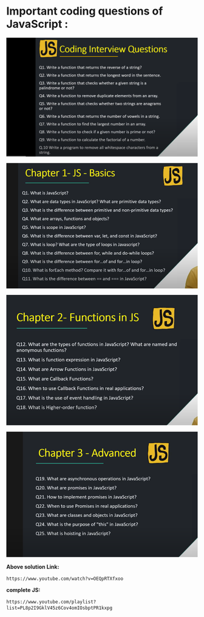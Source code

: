 # Important coding questions of JavaScript :

![1706120757456](image/Readme/1706120757456.png)

![1706121059145](image/Readme/1706121059145.png)

![1706121087649](image/Readme/1706121087649.png)

![1706121110546](image/Readme/1706121110546.png)

**Above solution Link:**

```
https://www.youtube.com/watch?v=OEQpRTXfxoo
```

**complete JS:**

```
https://www.youtube.com/playlist?list=PL8p2I9GklV45z6Cov4omIOsbptPR1kxpg
```
